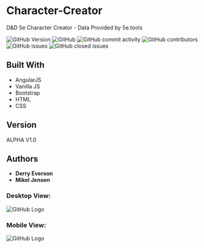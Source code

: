 # Character-Creator
D&amp;D 5e Character Creator - Data Provided by 5e.tools

![GitHub Version](https://img.shields.io/badge/Version-1.0-blue.svg?style=plastic)
![GitHub](https://img.shields.io/github/license/dneverson/Character-Creator.svg?style=plastic)
![GitHub commit activity](https://img.shields.io/github/commit-activity/w/dneverson/Character-Creator.svg?style=plastic)
![GitHub contributors](https://img.shields.io/github/contributors/dneverson/Character-Creator.svg?style=plastic)
![GitHub issues](https://img.shields.io/github/issues/dneverson/Character-Creator.svg?style=plastic)
![GitHub closed issues](https://img.shields.io/github/issues-closed/dneverson/Character-Creator.svg?style=plastic)

## Built With

* AngularJS
* Vanilla JS
* Bootstrap
* HTML
* CSS

## Version
ALPHA V1.0

## Authors

* **Derry Everson**
* **Mikel Jensen**

### Desktop View:
![GitHub Logo]()

### Mobile View:
![GitHub Logo]()

